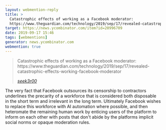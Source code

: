 ```yaml
---
layout: webmention-reply
title: >
  Catastrophic effects of working as a Facebook moderator:
  https://www.theguardian.com/technology/2019/sep/17/revealed-catastrophic-effects-working-facebook-moderator
target: https://news.ycombinator.com/item?id=20996709
date: 2019-09-17 15:46
tags: [webmentions]
generator: news.ycombinator.com
webmention: true
---
```


<blockquote class="p-in-reply-to h-cite">
<p class="p-content">Catastrophic effects of working as a Facebook moderator: https://www.theguardian.com/technology/2019/sep/17/revealed-catastrophic-effects-working-facebook-moderator</p>
<cite class="p-author"><a href="https://news.ycombinator.com/item?id=20994076" rel="nofollow external">seek3r00</a></cite>
</blockquote>

The very fact that Facebook outsources its censorship to contractors underlines
the precarity of a workforce that is considered both disposable in the short
term and irrelevant in the long term. Ultimately Facebook wishes to replace this
workforce with AI automation where possible, and then heteromate the remaining
human work by enticing users of the platform to inform on each other with posts
that don't abide by the platforms implicit social norms or opaque moderation
rules.
